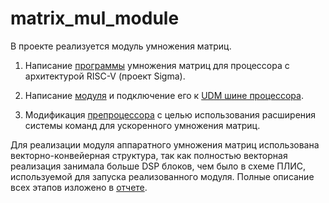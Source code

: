 # matrix_mul_module

В проекте реализуется модуль умножения матриц.

1. Написание [программы](https://github.com/AleksandrBulygin/matrix_mul_module/activecore-master/designs/rtl/sigma/sw/apps/matrix_mul/mat_mul.c) умножения матриц для процессора с архитектурой RISC-V (проект Sigma).

2. Написание [модуля](https://github.com/AleksandrBulygin/matrix_mul_module/activecore-master/designs/rtl/sigma/hw/matrix_mul.sv) и подключение его к  [UDM шине процессора](https://github.com/AleksandrBulygin/matrix_mul_module/activecore-master/designs/rtl/sigma/hw/sigma.sv).

3. Модификация [препроцессора](https://github.com/AleksandrBulygin/matrix_mul_module/activecore-master/designs/rtl/sigma_tile/hw/coproc_custom0_wrapper.sv) с целью использования расширения системы команд для ускоренного умножения матриц.

Для реализации модуля аппаратного умножения матриц использована векторно-конвейерная структура, так как полностью векторная реализация занимала больше DSP блоков, чем было в схеме ПЛИС, используемой для запуска реализованного модуля. Полные описание всех этапов изложено в [отчете](https://github.com/AleksandrBulygin/matrix_mul_module/matrix_mul.pdf).